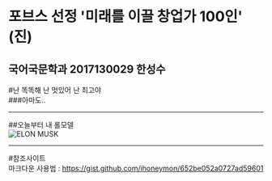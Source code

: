 포브스 선정 '미래를 이끌 창업가 100인' (진)   
===========================================


국어국문학과 2017130029 한성수   
-------------------------------------------


#난 똑똑해 난 멋있어 난 최고야   
###아마도..

***

##오늘부터 내 롤모델   
![ELON MUSK](https://image.ytn.co.kr/general/jpg/2021/1029/202110291540080554_d.jpg)


***

#참조사이트   
마크다운 사용법 : <https://gist.github.com/ihoneymon/652be052a0727ad59601>
